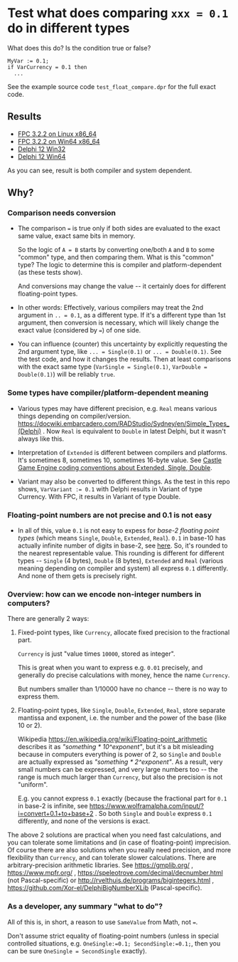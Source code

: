 # Test what does comparing `xxx = 0.1` do in different types

What does this do? Is the condition true or false?

```delphi
MyVar := 0.1;
if VarCurrency = 0.1 then
  ...
```

See the example source code `test_float_compare.dpr` for the full exact code.

## Results

- [FPC 3.2.2 on Linux x86_64](result_fpc_322_linux-x86_64.txt)
- [FPC 3.2.2 on Win64 x86_64](result_fpc_322_win64-x86_64.txt)
- [Delphi 12 Win32](result_delphi_12_win32.txt)
- [Delphi 12 Win64](result_delphi_12_win64.txt)

As you can see, result is both compiler and system dependent.

## Why?

### Comparison needs conversion

- The comparison `=` is true only if both sides are evaluated to the exact same value, exact same bits in memory.

    So the logic of `A = B` starts by converting one/both `A` and `B` to some "common" type, and then comparing them. What is this "common" type? The logic to determine this is compiler and platform-dependent (as these tests show).

    And conversions may change the value -- it certainly does for different floating-point types.

- In other words: Effectively, various compilers may treat the 2nd argument in `.. = 0.1`, as a different type. If it's a different type than 1st argument, then conversion is necessary, which will likely change the exact value (considered by `=`) of one side.

- You can influence (counter) this uncertainty by explicitly requesting the 2nd argument type, like `... = Single(0.1)` or `... = Double(0.1)`. See the test code, and how it changes the results. Then at least comparisons with the exact same type (`VarSingle = Single(0.1)`, `VarDouble = Double(0.1)`) will be reliably `true`.

### Some types have compiler/platform-dependent meaning

- Various types may have different precision, e.g. `Real` means various things depending on compiler/version. https://docwiki.embarcadero.com/RADStudio/Sydney/en/Simple_Types_(Delphi) . Now `Real` is equivalent to `Double` in latest Delphi, but it wasn't always like this.

- Interpretation of `Extended` is different between compilers and platforms. It's sometimes 8, sometimes 10, sometimes 16-byte value. See [Castle Game Engine coding conventions about Extended, Single, Double](https://castle-engine.io/coding_conventions#no_extended).

- Variant may also be converted to different things. As the test in this repo shows, `VarVariant := 0.1` with Delphi results in Variant of type Currency. With FPC, it results in Variant of type Double.

### Floating-point numbers are not precise and 0.1 is not easy

- In all of this, value `0.1` is not easy to expess for _base-2 floating point types_ (which means `Single`, `Double`, `Extended`, `Real`). `0.1` in base-10 has actually infinite number of digits in base-2, see [here](https://www.wolframalpha.com/input/?i=convert+0.1+to+base+2). So, it's rounded to the nearest representable value. This rounding is different for different types -- `Single` (4 bytes), `Double` (8 bytes), `Extended` and `Real` (various meaning depending on compiler and system) all express `0.1` differently. And none of them gets is precisely right.

### Overview: how can we encode non-integer numbers in computers?

There are generally 2 ways:

1. Fixed-point types, like `Currency`, allocate fixed precision to the fractional part.

    `Currency` is just "value times `10000`, stored as integer".

    This is great when you want to express e.g. `0.01` precisely, and generally do precise calculations with money, hence the name `Currency`.

    But numbers smaller than 1/10000 have no chance -- there is no way to express them.

2. Floating-point types, like `Single`, `Double`, `Extended`, `Real`, store separate mantissa and exponent, i.e. the number and the power of the base (like 10 or 2).

    Wikipedia https://en.wikipedia.org/wiki/Floating-point_arithmetic describes it as _"something * 10^exponent"_, but it's a bit misleading because in computers everything is power of 2, so `Single` and `Double` are actually expressed as _"something * 2^exponent"_. As a result, very small numbers can be expressed, and very large numbers too -- the range is much much larger than `Currency`, but also the precision is not "uniform".

    E.g. you cannot express `0.1` exactly (because the fractional part for `0.1` in base-2 is infinite, see https://www.wolframalpha.com/input/?i=convert+0.1+to+base+2 . So both `Single` and `Double` express `0.1` differently, and none of the versions is exact.

The above 2 solutions are practical when you need fast calculations, and you can tolerate some limitations and (in case of floating-point) imprecision. Of course there are also solutions when you really need precision, and more flexibility than `Currency`, and can tolerate slower calculations. There are arbitrary-precision arithmetic libraries. See https://gmplib.org/ ,
https://www.mpfr.org/ , https://speleotrove.com/decimal/decnumber.html (not Pascal-specific) or http://rvelthuis.de/programs/bigintegers.html , https://github.com/Xor-el/DelphiBigNumberXLib (Pascal-specific).

### As a developer, any summary "what to do"?

All of this is, in short, a reason to use `SameValue` from Math, not `=`.

Don't assume strict equality of floating-point numbers (unless in special controlled situations, e.g. `OneSingle:=0.1; SecondSingle:=0.1;`, then you can be sure `OneSingle = SecondSingle` exactly).

